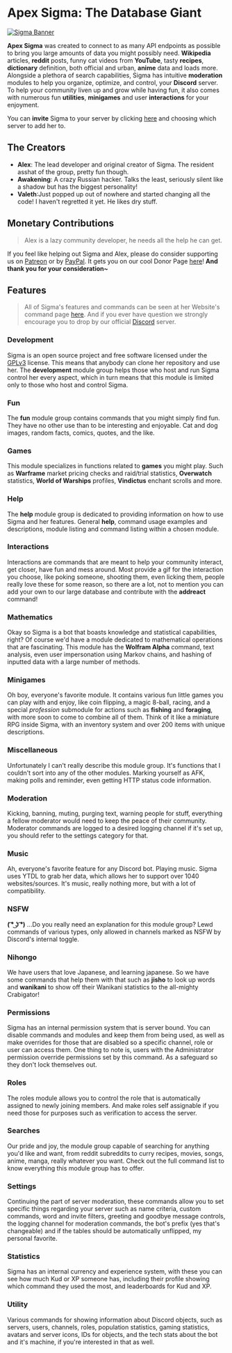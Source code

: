 ﻿# Apex Sigma: The Database Giant

[![Sigma Banner](https://i.imgur.com/TRSdGni.png)](https://lucia.moe/)

**Apex Sigma** was created to connect to as many API endpoints as possible to bring you large amounts of data you might possibly need. **Wikipedia** articles, **reddit** posts, funny cat videos from **YouTube**, tasty **recipes**, **dictionary** definition, both official and urban, **anime** data and loads more. Alongside a plethora of search capabilities, Sigma has intuitive **moderation** modules to help you organize, optimize, and control, your **Discord** server. To help your community liven up and grow while having fun, it also comes with numerous fun **utilities**, **minigames** and user **interactions** for your enjoyment.

You can **invite** Sigma to your server by clicking [here](https://discordapp.com/oauth2/authorize?client_id=216437513709944832&scope=bot&permissions=8) and choosing which server to add her to.

## The Creators

* **Alex**: The lead developer and original creator of Sigma. The resident asshat of the group, pretty fun though.
* **Awakening**: A crazy Russian hacker. Talks the least, seriously silent like a shadow but has the biggest personality!
* **Valeth**:Just popped up out of nowhere and started changing all the code! I haven't regretted it yet. He likes dry stuff.

## Monetary Contributions

> Alex is a lazy community developer, he needs all the help he can get.

If you feel like helping out Sigma and Alex, please do consider supporting us on [Patreon](https://www.patreon.com/ApexSigma) or by [PayPal](https://www.paypal.me/AleksaRadovic). It gets you on our cool Donor Page [here](https://lucia.moe/#/sigma/about)!
**And thank you for your consideration~**

## Features

> All of Sigma's features and commands can be seen at her Website's command page [here](https://lucia.moe/#/sigma/commands). And if you ever have question we strongly encourage you to drop by our official [Discord](https://discordapp.com/invite/aEUCHwX) server.

### Development

Sigma is an open source project and free software licensed under the [GPLv3](https://github.com/aurora-pro/apex-sigma-core/blob/master/LICENSE.md) license. This means that anybody can clone her repository and use her. The **development** module group helps those who host and run Sigma control her every aspect, which in turn means that this module is limited only to those who host and control Sigma.

### Fun

The **fun** module group contains commands that you might simply find fun. They have no other use than to be interesting and enjoyable. Cat and dog images, random facts, comics, quotes, and the like.

### Games

This module specializes in functions related to **games** you might play. Such as **Warframe** market pricing checks and raid/trial statistics, **Overwatch** statistics, **World of Warships** profiles, **Vindictus** enchant scrolls and more.

### Help

The **help** module group is dedicated to providing information on how to use Sigma and her features. General **help**, command usage examples and descriptions, module listing and command listing within a chosen module.

### Interactions

Interactions are commands that are meant to help your community interact, get closer, have fun and mess around. Most provide a gif for the interaction you choose, like poking someone, shooting them, even licking them, people really love these for some reason, so there are a lot, not to mention you can add your own to our large database and contribute with the **addreact** command!

### Mathematics

Okay so Sigma is a bot that boasts knowledge and statistical capabilities, right? Of course we'd have a module dedicated to mathematical operations that are fascinating. This module has the **Wolfram Alpha** command, text analysis, even user impersonation using Markov chains, and hashing of inputted data with a large number of methods.

### Minigames

Oh boy, everyone's favorite module. It contains various fun little games you can play with and enjoy, like coin flipping, a magic 8-ball, racing, and a special *profession* submodule for actions such as **fishing** and **foraging**, with more soon to come to combine all of them.
Think of it like a miniature RPG inside Sigma, with an inventory system and over 200 items with unique descriptions.

### Miscellaneous

Unfortunately I can't really describe this module group. It's functions that I couldn't sort into any of the other modules. Marking yourself as AFK, making polls and reminder, even getting HTTP status code information.

### Moderation

Kicking, banning, muting, purging text, warning people for stuff, everything a fellow moderator would need to keep the peace of their community. Moderator commands are logged to a desired logging channel if it's set up, you should refer to the settings category for that.

### Music

Ah, everyone's favorite feature for any Discord bot. Playing music. Sigma uses YTDL to grab her data, which allows her to support over 1040 websites/sources. It's music, really nothing more, but with a lot of compatibility.

### NSFW

**( ͡° ͜ʖ ͡°)** ...Do you really need an explanation for this module group?
Lewd commands of various types, only allowed in channels marked as NSFW by Discord's internal toggle.

### Nihongo

We have users that love Japanese, and learning japanese. So we have some commands that help them with that such as **jisho** to look up words and **wanikani** to show off their Wanikani statistics to the all-mighty Crabigator!

### Permissions

Sigma has an internal permission system that is server bound. You can disable commands and modules and keep them from being used, as well as make overrides for those that are disabled so a specific channel, role or user can access them. One thing to note is, users with the Administrator permission override permissions set by this command. As a safeguard so they don't lock themselves out.

### Roles

The roles module allows you to control the role that is automatically assigned to newly joining members. And make roles self assignable if you need those for purposes such as verification to access the server.

### Searches

Our pride and joy, the module group capable of searching for anything you'd like and want, from reddit subreddits to curry recipes, movies, songs, anime, manga, really whatever you want.
Check out the full command list to know everything this module group has to offer.

### Settings

Continuing the part of server moderation, these commands allow you to set specific things regarding your server such as name criteria, custom commands, word and invite filters, greeting and goodbye message controls, the logging channel for moderation commands, the bot's prefix (yes that's changeable) and if the tables should be automatically unflipped, my personal favorite.

### Statistics

Sigma has an internal currency and experience system, with these you can see how much Kud or XP someone has, including their profile showing which command they used the most, and leaderboards for Kud and XP.

### Utility

Various commands for showing information about Discord objects, such as servers, users, channels, roles, population statistics, gaming statistics, avatars and server icons, IDs for objects, and the tech stats about the bot and it's machine, if you're interested in that as well.
